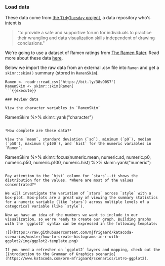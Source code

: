 ### Load data

These data come from [the `TidyTuesday` project](https://github.com/rfordatascience/tidytuesday), a data repository who's intent is 

> "to provide a safe and supportive forum for individuals to practice their wrangling and data visualization skills independent of drawing conclusions."

We're going to use a dataset of Ramen ratings from [The Ramen Rater](https://www.theramenrater.com/resources-2/the-list/). Read more about these data [here](https://github.com/rfordatascience/tidytuesday/tree/master/data/2019/2019-06-04).

Below we import the raw data from an external .csv file into `Ramen` and get a `skimr::skim()` summary (stored in `RamenSkim`). 


```
Ramen <- readr::read_csv("https://bit.ly/38sO0S7")
RamenSkim <- skimr::skim(Ramen)
```{{execute}}

### Review data 

View the character variables in `RamenSkim`

```
RamenSkim %>% 
  skimr::yank("character")
```{{execute}}

*How complete are these data?*

View the `mean`, standard deviation (`sd`), minimum (`p0`), median (`p50`), maximum (`p100`), and `hist` for the numeric variables in `Ramen`.

```
RamenSkim %>% 
  skimr::focus(numeric.mean, numeric.sd, 
               numeric.p0, numeric.p50, numeric.p100,
               numeric.hist) %>% 
  skimr::yank("numeric")
```{{execute}}

Pay attention to the `hist` column for `stars`--it shows the distribution for the values. *Where are most of the values concentrated?* 

We will investigate the variation of `stars` across `style` with a box-plot. Box-plots are a great way of viewing the summary statistics for a numeric variable (like `stars`) across multiple levels of a categorical variable (like `style`).

Now we have an idea of the numbers we want to include in our visualization, so we're ready to create our graph. Building graphs with the `ggplot2` syntax can be expressed in the following template:

![](https://raw.githubusercontent.com/mjfrigaard/katacoda-scenarios/master/how-to-create-histograms-in-r-with-ggplot2/img/ggplot2-template.png)

If you need a refresher on `ggplot2` layers and mapping, check out the [Introduction to the Grammar of Graphics scenario](https://www.katacoda.com/orm-mfrigaard/scenarios/intro-ggplot2).
